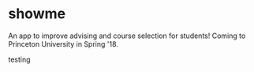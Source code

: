 # showme
An app to improve advising and course selection for students!
Coming to Princeton University in Spring '18.

testing

